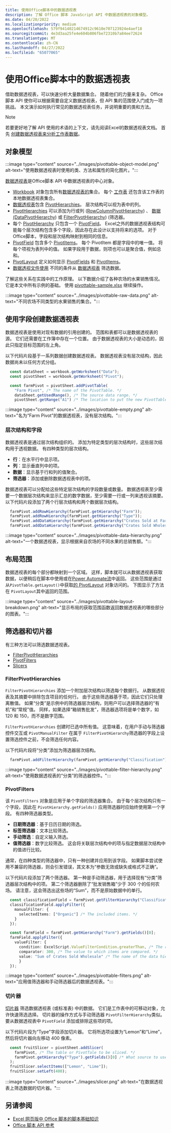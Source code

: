 ```yaml
---
title: 使用Office脚本中的数据透视表
description: 了解 Office 脚本 JavaScript API 中数据透视表的对象模型。
ms.date: 04/20/2022
ms.localizationpriority: medium
ms.openlocfilehash: 579f94140214674912c9610e707123924e4aef18
ms.sourcegitcommit: 4e3d3aa25fe4e604b806fbe72310b7a84ee72624
ms.translationtype: MT
ms.contentlocale: zh-CN
ms.lasthandoff: 04/27/2022
ms.locfileid: "65077065"
---
```

# <a name="work-with-pivottables-in-office-scripts"></a>使用Office脚本中的数据透视表

借助数据透视表，可以快速分析大量数据集合。 随着他们的力量来复杂。 Office脚本 API 使你可以根据需要自定义数据透视表，但 API 集的范围使入门成为一项挑战。 本文演示如何执行常见的数据透视表任务，并说明重要的类和方法。

> [!NOTE]
> 若要更好地了解 API 使用的术语的上下文，请先阅读Excel的数据透视表文档。 首先 [创建数据透视表来分析工作表数据](https://support.microsoft.com/office/a9a84538-bfe9-40a9-a8e9-f99134456576)。

## <a name="object-model"></a>对象模型

:::image type="content" source="../images/pivottable-object-model.png" alt-text="使用数据透视表时使用的类、方法和属性的简化图片。":::

[数据透视表](/javascript/api/office-scripts/excelscript/excelscript.pivottable)是Office脚本 API 中数据透视表的中心对象。

- [Workbook](/javascript/api/office-scripts/excelscript/excelscript.workbook) 对象包含所有[数据透视表的](/javascript/api/office-scripts/excelscript/excelscript.pivottable)集合。 每个 [工作表](/javascript/api/office-scripts/excelscript/excelscript.worksheet) 还包含该工作表的本地数据透视表集合。
- [数据透视表](/javascript/api/office-scripts/excelscript/excelscript.pivottable)包含 [PivotHierarchies](/javascript/api/office-scripts/excelscript/excelscript.pivothierarchy)。 层次结构可以视为表中的列。
- [PivotHierarchies](/javascript/api/office-scripts/excelscript/excelscript.pivothierarchy) 可以添加为行或列 ([RowColumnPivotHierarchy](/javascript/api/office-scripts/excelscript/excelscript.rowcolumnpivothierarchy)) 、 [数据 (DataPivotHierarchy](/javascript/api/office-scripts/excelscript/excelscript.datapivothierarchy)) 或 [FilterPivotHierarchy](/javascript/api/office-scripts/excelscript/excelscript.filterpivothierarchy))  (筛选器。
- 每个 [PivotHierarchy](/javascript/api/office-scripts/excelscript/excelscript.pivothierarchy) 只包含一个 [PivotField](/javascript/api/office-scripts/excelscript/excelscript.pivotfield)。 Excel之外的数据透视表结构可能每个层次结构包含多个字段，因此存在此设计以支持将来的选项。 对于Office脚本，字段和层次结构映射到相同的信息。
- [PivotField](/javascript/api/office-scripts/excelscript/excelscript.pivotfield) 包含多个 [PivotItems](/javascript/api/office-scripts/excelscript/excelscript.pivotitem)。 每个 PivotItem 都是字段中的唯一值。 将每个项视为表列中的值。 如果字段用于数据，则项也可以是聚合值，例如总和。
- [PivotLayout](/javascript/api/office-scripts/excelscript/excelscript.pivotlayout) 定义如何显示 [PivotFields](/javascript/api/office-scripts/excelscript/excelscript.pivotfield) 和 [PivotItems](/javascript/api/office-scripts/excelscript/excelscript.pivotitem)。
- [数据透视文件使用](/javascript/api/office-scripts/excelscript/excelscript.pivotfilters) 不同的条件从 [数据透视表](/javascript/api/office-scripts/excelscript/excelscript.pivottable) 筛选数据。

了解这些关系在实践中的工作原理。 以下数据介绍了各种农场的水果销售情况。 它是本文中所有示例的基础。 使用 <a href="pivottable-sample.xlsx">pivottable-sample.xlsx</a> 继续操作。

:::image type="content" source="../images/pivottable-raw-data.png" alt-text="不同农场不同类型的水果销售的集合。":::

## <a name="create-a-pivottable-with-fields"></a>使用字段创建数据透视表

数据透视表是使用对现有数据的引用创建的。 范围和表都可以是数据透视表的源。 它们还需要在工作簿中存在一个位置。 由于数据透视表的大小是动态的，因此只指定目标范围的左上角。

以下代码片段基于一系列数据创建数据透视表。 数据透视表没有层次结构，因此数据尚未以任何方式分组。

```typescript
  const dataSheet = workbook.getWorksheet("Data");
  const pivotSheet = workbook.getWorksheet("Pivot");

  const farmPivot = pivotSheet.addPivotTable(
    "Farm Pivot", /* The name of the PivotTable. */
    dataSheet.getUsedRange(), /* The source data range. */
    pivotSheet.getRange("A1") /* The location to put the new PivotTable. */);
```

:::image type="content" source="../images/pivottable-empty.png" alt-text="名为“Farm Pivot”的数据透视表，没有层次结构。":::

### <a name="hierarchies-and-fields"></a>层次结构和字段

数据透视表是通过层次结构组织的。 添加为特定类型的层次结构时，这些层次结构用于透视数据。 有四种类型的层次结构。

- **行**：在水平行中显示项。
- **列**：显示垂直列中的项。
- **数据**：显示基于行和列的值聚合。
- **筛选器**：添加或删除数据透视表中的项。

数据透视表可以分配给这些特定层次结构的字段数量或数量。 数据透视表至少需要一个数据层次结构来显示汇总的数字数据，至少需要一行或一列来透视该摘要。 以下代码片段添加了两个行层次结构和两个数据层次结构。

```typescript
  farmPivot.addRowHierarchy(farmPivot.getHierarchy("Farm"));
  farmPivot.addRowHierarchy(farmPivot.getHierarchy("Type"));
  farmPivot.addDataHierarchy(farmPivot.getHierarchy("Crates Sold at Farm"));
  farmPivot.addDataHierarchy(farmPivot.getHierarchy("Crates Sold Wholesale"));
```

:::image type="content" source="../images/pivottable-data-hierarchy.png" alt-text="一个数据透视表，显示根据来自农场的不同水果的总销售额。":::

## <a name="layout-ranges"></a>布局范围

数据透视表的每个部分都映射到一个区域。 这样，脚本就可以从数据透视表获取数据，以便稍后在脚本中使用或在[Power Automate流](power-automate-integration.md)中返回。 这些范围是通过从`PivotTable.getLayout()`中获取[的 PivotLayout](/javascript/api/office-scripts/excelscript/excelscript.pivotlayout) 对象访问的。 下图显示了方法在 `PivotLayout`其中返回的范围。

:::image type="content" source="../images/pivottable-layout-breakdown.png" alt-text="显示布局的获取范围函数返回数据透视表的哪些部分的图表。":::

## <a name="filters-and-slicers"></a>筛选器和切片器

有三种方法可以筛选数据透视表。

- [FilterPivotHierarchies](/javascript/api/office-scripts/excelscript/excelscript.filterpivothierarchy)
- [PivotFilters](/javascript/api/office-scripts/excelscript/excelscript.pivotfilters)
- [Slicers](/javascript/api/office-scripts/excelscript/excelscript.slicer)

### <a name="filterpivothierarchies"></a>FilterPivotHierarchies

`FilterPivotHierarchies` 添加一个附加层次结构以筛选每个数据行。 从数据透视表及其摘要中排除包含项目的任何行。 由于这些筛选器基于项，因此它们只处理离散值。 如果“分类”是示例中的筛选器层次结构，则用户可以选择筛选器的“有机”和“常规”值。 同样，如果选择“箱销售批发”，筛选器选项将是单个数字，如 120 和 150，而不是数字范围。

`FilterPivotHierarchies` 创建时已选中所有值。 这意味着，在用户手动与筛选器控件交互或 `PivotManualFilter` 在属于 `FilterPivotHierarchy`筛选器的字段上设置筛选控件之前，不会筛选任何内容。

以下代码片段将“分类”添加为筛选器层次结构。

```typescript
  farmPivot.addFilterHierarchy(farmPivot.getHierarchy("Classification"));
```

:::image type="content" source="../images/pivottable-filter-hierarchy.png" alt-text="使用数据透视表的“分类”的筛选器控件。":::

### <a name="pivotfilters"></a>PivotFilters

该 `PivotFilters` 对象是应用于单个字段的筛选器集合。 由于每个层次结构只有一个字段，因此在 `PivotHierarchy.getFields()` 应用筛选器时应始终使用第一个字段。 有四种筛选器类型。

- **日期筛选器**：基于日历日期的筛选。
- **标签筛选器**：文本比较筛选。
- **手动筛选**：自定义输入筛选。
- **值筛选器**：数字比较筛选。 这会将关联层次结构中的项与指定数据层次结构中的值进行比较。

通常，在四种类型的筛选器中，只有一种创建并应用到该字段。 如果脚本尝试使用不兼容的筛选器，则会引发错误，其文本为“参数无效或缺失或格式不正确”。

以下代码片段添加了两个筛选器。 第一种是手动筛选器，用于选择现有“分类”筛选器层次结构中的项。 第二个筛选器删除了“批发销售箱”少于 300 个的任何农场。 请注意，这会筛选出这些场的“Sum”，而不是原始数据中的单行。

```typescript
  const classificationField = farmPivot.getFilterHierarchy("Classification").getFields()[0];
  classificationField.applyFilter({
    manualFilter: { 
      selectedItems: ["Organic"] /* The included items. */
    }
  });

  const farmField = farmPivot.getHierarchy("Farm").getFields()[0];
  farmField.applyFilter({
    valueFilter: {
      condition: ExcelScript.ValueFilterCondition.greaterThan, /* The relationship of the value to the comparator. */
      comparator: 300, /* The value to which items are compared. */
      value: "Sum of Crates Sold Wholesale" /* The name of the data hierarchy. Note the "Sum of" prefix. */
      }
  });
```

:::image type="content" source="../images/pivottable-filters.png" alt-text="应用值筛选器和手动筛选器后的数据透视表。":::

### <a name="slicers"></a>切片器

[切片器](https://support.microsoft.com/office/249f966b-a9d5-4b0f-b31a-12651785d29d) 筛选数据透视表 (或标准表) 中的数据。 它们是工作表中的可移动对象，允许快速筛选选择。 切片器的操作方式与手动筛选器 `PivotFilterHierarchy`类似。 要从数据透视表中 `PivotField` 添加或排除这些项的项。

以下代码片段为“Type”字段添加切片器。 它将所选项设置为“Lemon”和“Lime”，然后将切片器向左移动 400 像素。

```typescript
  const fruitSlicer = pivotSheet.addSlicer(
    farmPivot, /* The table or PivotTale to be sliced. */
    farmPivot.getHierarchy("Type").getFields()[0] /* What source to use as the slicer options. */
  );
  fruitSlicer.selectItems(["Lemon", "Lime"]);
  fruitSlicer.setLeft(400);
```

:::image type="content" source="../images/slicer.png" alt-text="在数据透视表上筛选数据的切片器。":::

## <a name="see-also"></a>另请参阅

- [Excel 网页版中 Office 脚本的脚本基础知识](scripting-fundamentals.md)
- [Office 脚本 API 参考](/javascript/api/office-scripts/overview)
